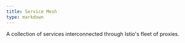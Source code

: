 ```yaml
---
title: Service Mesh
type: markdown
---
```

A collection of services interconnected through Istio's fleet of proxies.

